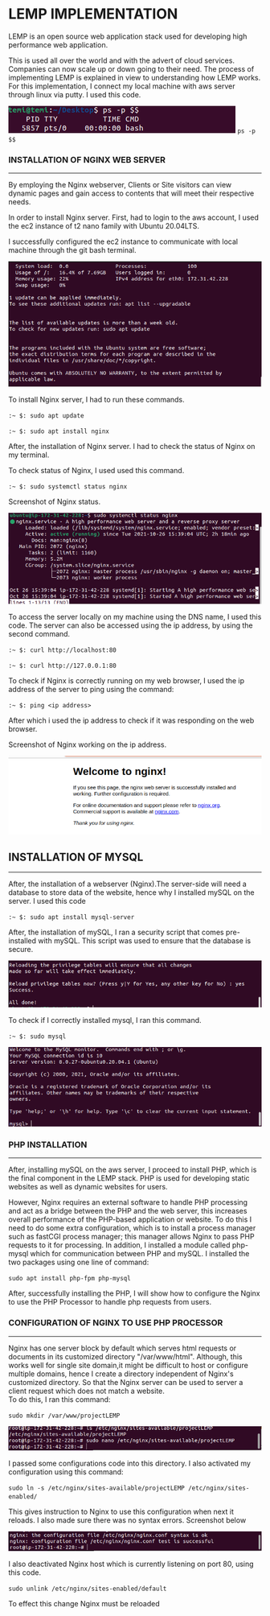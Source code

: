 # LEMP IMPLEMENTATION
LEMP is an open source web application stack  used for developing high performance web application. 


This is used all over the world and with the advert of cloud services. Companies can now scale up or down going to their need. The process of implementing LEMP is explained in view to understanding how LEMP works. For this implementation, I connect my local machine with aws server through linux via putty. I used this code.


![put](./image/pty.png)
`ps -p $$`


### INSTALLATION OF NGINX WEB SERVER
___

By employing the Nginx webserver, Clients or Site visitors can view dynamic pages and gain access to contents that will meet their respective needs.

In order to install Nginx server. First, had to login to the aws account, I used the ec2 instance of t2 nano family with Ubuntu 20.04LTS.

I successfully configured the ec2 instance to communicate with local machine through the git bash terminal. 

![ubuntu](./image/ubuntu.png)


To install Nginx server, I had to run these commands.

`:~ $: sudo apt update `

`:~ $: sudo apt install nginx`

After, the installation of Nginx server. I had to check the status of Nginx on my terminal.

To check status of Nginx, I used used this command.

`:~ $: sudo systemctl status nginx`

Screenshot of Nginx status.

![nginx](./image/nginx.png)

To access the server locally on my machine using the DNS name, I used this code. The server can also be accessed using the ip address, by using the second command.

`:~ $: curl http://localhost:80`

`:~ $: curl http://127.0.0.1:80`

To check if Nginx is correctly running on my web browser, I used the ip address of the server to ping using the command:

`:~ $: ping <ip address>`

After which i used the ip address to check if it was responding on the web browser. 

Screenshot of Nginx working on the ip address.

![ubuntu](./image/nginxs.png)


## INSTALLATION OF MYSQL 
___ 

After, the installation of a webserver (Nginx).The server-side will need a database to store data of the website, hence why I installed mySQL on the server. I used this code 

`:~ $: sudo apt install mysql-server`

After, the installation of mySQL, I ran a security script that comes pre-installed with mySQL. This script was used to ensure that the database is secure.

![mysql](./image/mysql.png)

To check if I correctly installed mysql, I ran this command. 

`:~ $: sudo mysql` 

![my](./image/mysqlst.png)

### PHP INSTALLATION
___ 

After, installing mySQL on the aws server, I proceed to install PHP, which is the final component in the LEMP stack. PHP is used for developing static websites as well as dynamic websites for users. 

However, Nginx requires an external software to handle PHP processing and act as a bridge between the PHP and the web server, this increases overall performance of the PHP-based application or website. To do this I need to do some extra configuration, which is to install a process manager such as fastCGI process manager; this manager allows Nginx to pass PHP requests to it for processing. In addition, I installed a module called php-mysql which for communication between PHP and mySQL. I installed the two packages using one line of command:

`sudo apt install php-fpm php-mysql`

After, successfully installing the PHP, I will show how to configure the Nginx to use the PHP Processor to handle php requests from users.

### CONFIGURATION OF NGINX TO USE PHP PROCESSOR
___

Nginx has one server block by default which serves html requests or documents in its customized directory "/var/www/html". Although, this works well for single site domain,it might be difficult to host or configure multiple domains, hence I create a directory independent of Nginx's customized directory. So that the Nginx server can be used to server a client request which does not match a website.  
To do this, I ran this command:

`sudo mkdir /var/www/projectLEMP`

![me](./image/suc.png)

I passed some configurations code into this directory. I also activated my configuration using this command:

`sudo ln -s /etc/nginx/sites-available/projectLEMP /etc/nginx/sites-enabled/`

This gives instruction to Nginx to use this configuration when next it reloads. I also made sure there was no syntax errors. 
Screenshot below

![syntax](./image/syn.png)

I also deactivated Nginx host which is currently listening on port 80, using this code.

`sudo unlink /etc/nginx/sites-enabled/default`

To effect this change Nginx must be reloaded 


